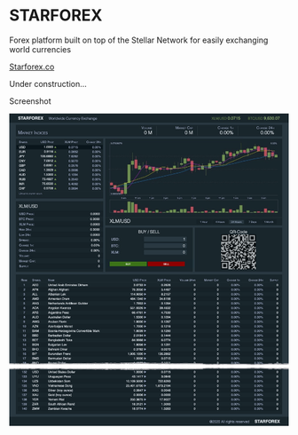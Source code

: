 # STARFOREX

Forex platform built on top of the Stellar Network for easily exchanging world currencies

[Starforex.co](https://starforex.co)

Under construction...

Screenshot

![Screenshot](https://raw.githubusercontent.com/kuyawa/starforex/master/extras/screenshot.png)